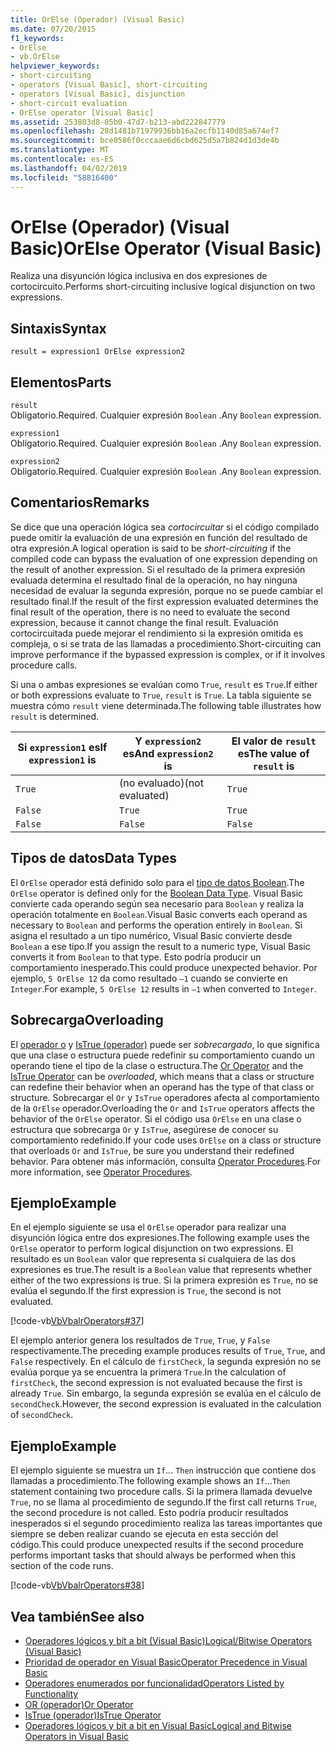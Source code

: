 ```yaml
---
title: OrElse (Operador) (Visual Basic)
ms.date: 07/20/2015
f1_keywords:
- OrElse
- vb.OrElse
helpviewer_keywords:
- short-circuiting
- operators [Visual Basic], short-circuiting
- operators [Visual Basic], disjunction
- short-circuit evaluation
- OrElse operator [Visual Basic]
ms.assetid: 253803d8-05b0-47d7-b213-abd222847779
ms.openlocfilehash: 28d1481b71979936bb16a2ecfb1140d85a674ef7
ms.sourcegitcommit: bce0586f0cccaae6d6cbd625d5a7b824d1d3de4b
ms.translationtype: MT
ms.contentlocale: es-ES
ms.lasthandoff: 04/02/2019
ms.locfileid: "58816400"
---
```

# <a name="orelse-operator-visual-basic"></a><span data-ttu-id="c77b0-102">OrElse (Operador) (Visual Basic)</span><span class="sxs-lookup"><span data-stu-id="c77b0-102">OrElse Operator (Visual Basic)</span></span>
<span data-ttu-id="c77b0-103">Realiza una disyunción lógica inclusiva en dos expresiones de cortocircuito.</span><span class="sxs-lookup"><span data-stu-id="c77b0-103">Performs short-circuiting inclusive logical disjunction on two expressions.</span></span>  
  
## <a name="syntax"></a><span data-ttu-id="c77b0-104">Sintaxis</span><span class="sxs-lookup"><span data-stu-id="c77b0-104">Syntax</span></span>  
  
```  
result = expression1 OrElse expression2  
```  
  
## <a name="parts"></a><span data-ttu-id="c77b0-105">Elementos</span><span class="sxs-lookup"><span data-stu-id="c77b0-105">Parts</span></span>  
 `result`  
 <span data-ttu-id="c77b0-106">Obligatorio.</span><span class="sxs-lookup"><span data-stu-id="c77b0-106">Required.</span></span> <span data-ttu-id="c77b0-107">Cualquier expresión `Boolean` .</span><span class="sxs-lookup"><span data-stu-id="c77b0-107">Any `Boolean` expression.</span></span>  
  
 `expression1`  
 <span data-ttu-id="c77b0-108">Obligatorio.</span><span class="sxs-lookup"><span data-stu-id="c77b0-108">Required.</span></span> <span data-ttu-id="c77b0-109">Cualquier expresión `Boolean` .</span><span class="sxs-lookup"><span data-stu-id="c77b0-109">Any `Boolean` expression.</span></span>  
  
 `expression2`  
 <span data-ttu-id="c77b0-110">Obligatorio.</span><span class="sxs-lookup"><span data-stu-id="c77b0-110">Required.</span></span> <span data-ttu-id="c77b0-111">Cualquier expresión `Boolean` .</span><span class="sxs-lookup"><span data-stu-id="c77b0-111">Any `Boolean` expression.</span></span>  
  
## <a name="remarks"></a><span data-ttu-id="c77b0-112">Comentarios</span><span class="sxs-lookup"><span data-stu-id="c77b0-112">Remarks</span></span>  
 <span data-ttu-id="c77b0-113">Se dice que una operación lógica sea *cortocircuitar* si el código compilado puede omitir la evaluación de una expresión en función del resultado de otra expresión.</span><span class="sxs-lookup"><span data-stu-id="c77b0-113">A logical operation is said to be *short-circuiting* if the compiled code can bypass the evaluation of one expression depending on the result of another expression.</span></span> <span data-ttu-id="c77b0-114">Si el resultado de la primera expresión evaluada determina el resultado final de la operación, no hay ninguna necesidad de evaluar la segunda expresión, porque no se puede cambiar el resultado final.</span><span class="sxs-lookup"><span data-stu-id="c77b0-114">If the result of the first expression evaluated determines the final result of the operation, there is no need to evaluate the second expression, because it cannot change the final result.</span></span> <span data-ttu-id="c77b0-115">Evaluación cortocircuitada puede mejorar el rendimiento si la expresión omitida es compleja, o si se trata de las llamadas a procedimiento.</span><span class="sxs-lookup"><span data-stu-id="c77b0-115">Short-circuiting can improve performance if the bypassed expression is complex, or if it involves procedure calls.</span></span>  
  
 <span data-ttu-id="c77b0-116">Si una o ambas expresiones se evalúan como `True`, `result` es `True`.</span><span class="sxs-lookup"><span data-stu-id="c77b0-116">If either or both expressions evaluate to `True`, `result` is `True`.</span></span> <span data-ttu-id="c77b0-117">La tabla siguiente se muestra cómo `result` viene determinada.</span><span class="sxs-lookup"><span data-stu-id="c77b0-117">The following table illustrates how `result` is determined.</span></span>  
  
|<span data-ttu-id="c77b0-118">Si `expression1` es</span><span class="sxs-lookup"><span data-stu-id="c77b0-118">If `expression1` is</span></span>|<span data-ttu-id="c77b0-119">Y `expression2` es</span><span class="sxs-lookup"><span data-stu-id="c77b0-119">And `expression2` is</span></span>|<span data-ttu-id="c77b0-120">El valor de `result` es</span><span class="sxs-lookup"><span data-stu-id="c77b0-120">The value of `result` is</span></span>|  
|-------------------------|--------------------------|------------------------------|  
|`True`|<span data-ttu-id="c77b0-121">(no evaluado)</span><span class="sxs-lookup"><span data-stu-id="c77b0-121">(not evaluated)</span></span>|`True`|  
|`False`|`True`|`True`|  
|`False`|`False`|`False`|  
  
## <a name="data-types"></a><span data-ttu-id="c77b0-122">Tipos de datos</span><span class="sxs-lookup"><span data-stu-id="c77b0-122">Data Types</span></span>  
 <span data-ttu-id="c77b0-123">El `OrElse` operador está definido solo para el [tipo de datos Boolean](../../../visual-basic/language-reference/data-types/boolean-data-type.md).</span><span class="sxs-lookup"><span data-stu-id="c77b0-123">The `OrElse` operator is defined only for the [Boolean Data Type](../../../visual-basic/language-reference/data-types/boolean-data-type.md).</span></span> <span data-ttu-id="c77b0-124">Visual Basic convierte cada operando según sea necesario para `Boolean` y realiza la operación totalmente en `Boolean`.</span><span class="sxs-lookup"><span data-stu-id="c77b0-124">Visual Basic converts each operand as necessary to `Boolean` and performs the operation entirely in `Boolean`.</span></span> <span data-ttu-id="c77b0-125">Si asigna el resultado a un tipo numérico, Visual Basic convierte desde `Boolean` a ese tipo.</span><span class="sxs-lookup"><span data-stu-id="c77b0-125">If you assign the result to a numeric type, Visual Basic converts it from `Boolean` to that type.</span></span> <span data-ttu-id="c77b0-126">Esto podría producir un comportamiento inesperado.</span><span class="sxs-lookup"><span data-stu-id="c77b0-126">This could produce unexpected behavior.</span></span> <span data-ttu-id="c77b0-127">Por ejemplo, `5 OrElse 12` da como resultado `–1` cuando se convierte en `Integer`.</span><span class="sxs-lookup"><span data-stu-id="c77b0-127">For example, `5 OrElse 12` results in `–1` when converted to `Integer`.</span></span>  
  
## <a name="overloading"></a><span data-ttu-id="c77b0-128">Sobrecarga</span><span class="sxs-lookup"><span data-stu-id="c77b0-128">Overloading</span></span>  
 <span data-ttu-id="c77b0-129">El [operador o](../../../visual-basic/language-reference/operators/or-operator.md) y [IsTrue (operador)](../../../visual-basic/language-reference/operators/istrue-operator.md) puede ser *sobrecargado*, lo que significa que una clase o estructura puede redefinir su comportamiento cuando un operando tiene el tipo de la clase o estructura.</span><span class="sxs-lookup"><span data-stu-id="c77b0-129">The [Or Operator](../../../visual-basic/language-reference/operators/or-operator.md) and the [IsTrue Operator](../../../visual-basic/language-reference/operators/istrue-operator.md) can be *overloaded*, which means that a class or structure can redefine their behavior when an operand has the type of that class or structure.</span></span> <span data-ttu-id="c77b0-130">Sobrecargar el `Or` y `IsTrue` operadores afecta al comportamiento de la `OrElse` operador.</span><span class="sxs-lookup"><span data-stu-id="c77b0-130">Overloading the `Or` and `IsTrue` operators affects the behavior of the `OrElse` operator.</span></span> <span data-ttu-id="c77b0-131">Si el código usa `OrElse` en una clase o estructura que sobrecarga `Or` y `IsTrue`, asegúrese de conocer su comportamiento redefinido.</span><span class="sxs-lookup"><span data-stu-id="c77b0-131">If your code uses `OrElse` on a class or structure that overloads `Or` and `IsTrue`, be sure you understand their redefined behavior.</span></span> <span data-ttu-id="c77b0-132">Para obtener más información, consulta [Operator Procedures](../../../visual-basic/programming-guide/language-features/procedures/operator-procedures.md).</span><span class="sxs-lookup"><span data-stu-id="c77b0-132">For more information, see [Operator Procedures](../../../visual-basic/programming-guide/language-features/procedures/operator-procedures.md).</span></span>  
  
## <a name="example"></a><span data-ttu-id="c77b0-133">Ejemplo</span><span class="sxs-lookup"><span data-stu-id="c77b0-133">Example</span></span>  
 <span data-ttu-id="c77b0-134">En el ejemplo siguiente se usa el `OrElse` operador para realizar una disyunción lógica entre dos expresiones.</span><span class="sxs-lookup"><span data-stu-id="c77b0-134">The following example uses the `OrElse` operator to perform logical disjunction on two expressions.</span></span> <span data-ttu-id="c77b0-135">El resultado es un `Boolean` valor que representa si cualquiera de las dos expresiones es true.</span><span class="sxs-lookup"><span data-stu-id="c77b0-135">The result is a `Boolean` value that represents whether either of the two expressions is true.</span></span> <span data-ttu-id="c77b0-136">Si la primera expresión es `True`, no se evalúa el segundo.</span><span class="sxs-lookup"><span data-stu-id="c77b0-136">If the first expression is `True`, the second is not evaluated.</span></span>  
  
 [!code-vb[VbVbalrOperators#37](~/samples/snippets/visualbasic/VS_Snippets_VBCSharp/VbVbalrOperators/VB/Class1.vb#37)]  
  
 <span data-ttu-id="c77b0-137">El ejemplo anterior genera los resultados de `True`, `True`, y `False` respectivamente.</span><span class="sxs-lookup"><span data-stu-id="c77b0-137">The preceding example produces results of `True`, `True`, and `False` respectively.</span></span> <span data-ttu-id="c77b0-138">En el cálculo de `firstCheck`, la segunda expresión no se evalúa porque ya se encuentra la primera `True`.</span><span class="sxs-lookup"><span data-stu-id="c77b0-138">In the calculation of `firstCheck`, the second expression is not evaluated because the first is already `True`.</span></span> <span data-ttu-id="c77b0-139">Sin embargo, la segunda expresión se evalúa en el cálculo de `secondCheck`.</span><span class="sxs-lookup"><span data-stu-id="c77b0-139">However, the second expression is evaluated in the calculation of `secondCheck`.</span></span>  
  
## <a name="example"></a><span data-ttu-id="c77b0-140">Ejemplo</span><span class="sxs-lookup"><span data-stu-id="c77b0-140">Example</span></span>  
 <span data-ttu-id="c77b0-141">El ejemplo siguiente se muestra un `If`... `Then` instrucción que contiene dos llamadas a procedimiento.</span><span class="sxs-lookup"><span data-stu-id="c77b0-141">The following example shows an `If`...`Then` statement containing two procedure calls.</span></span> <span data-ttu-id="c77b0-142">Si la primera llamada devuelve `True`, no se llama al procedimiento de segundo.</span><span class="sxs-lookup"><span data-stu-id="c77b0-142">If the first call returns `True`, the second procedure is not called.</span></span> <span data-ttu-id="c77b0-143">Esto podría producir resultados inesperados si el segundo procedimiento realiza las tareas importantes que siempre se deben realizar cuando se ejecuta en esta sección del código.</span><span class="sxs-lookup"><span data-stu-id="c77b0-143">This could produce unexpected results if the second procedure performs important tasks that should always be performed when this section of the code runs.</span></span>  
  
 [!code-vb[VbVbalrOperators#38](~/samples/snippets/visualbasic/VS_Snippets_VBCSharp/VbVbalrOperators/VB/Class1.vb#38)]  
  
## <a name="see-also"></a><span data-ttu-id="c77b0-144">Vea también</span><span class="sxs-lookup"><span data-stu-id="c77b0-144">See also</span></span>

- [<span data-ttu-id="c77b0-145">Operadores lógicos y bit a bit (Visual Basic)</span><span class="sxs-lookup"><span data-stu-id="c77b0-145">Logical/Bitwise Operators (Visual Basic)</span></span>](../../../visual-basic/language-reference/operators/logical-bitwise-operators.md)
- [<span data-ttu-id="c77b0-146">Prioridad de operador en Visual Basic</span><span class="sxs-lookup"><span data-stu-id="c77b0-146">Operator Precedence in Visual Basic</span></span>](../../../visual-basic/language-reference/operators/operator-precedence.md)
- [<span data-ttu-id="c77b0-147">Operadores enumerados por funcionalidad</span><span class="sxs-lookup"><span data-stu-id="c77b0-147">Operators Listed by Functionality</span></span>](../../../visual-basic/language-reference/operators/operators-listed-by-functionality.md)
- [<span data-ttu-id="c77b0-148">OR (operador)</span><span class="sxs-lookup"><span data-stu-id="c77b0-148">Or Operator</span></span>](../../../visual-basic/language-reference/operators/or-operator.md)
- [<span data-ttu-id="c77b0-149">IsTrue (operador)</span><span class="sxs-lookup"><span data-stu-id="c77b0-149">IsTrue Operator</span></span>](../../../visual-basic/language-reference/operators/istrue-operator.md)
- [<span data-ttu-id="c77b0-150">Operadores lógicos y bit a bit en Visual Basic</span><span class="sxs-lookup"><span data-stu-id="c77b0-150">Logical and Bitwise Operators in Visual Basic</span></span>](../../../visual-basic/programming-guide/language-features/operators-and-expressions/logical-and-bitwise-operators.md)

